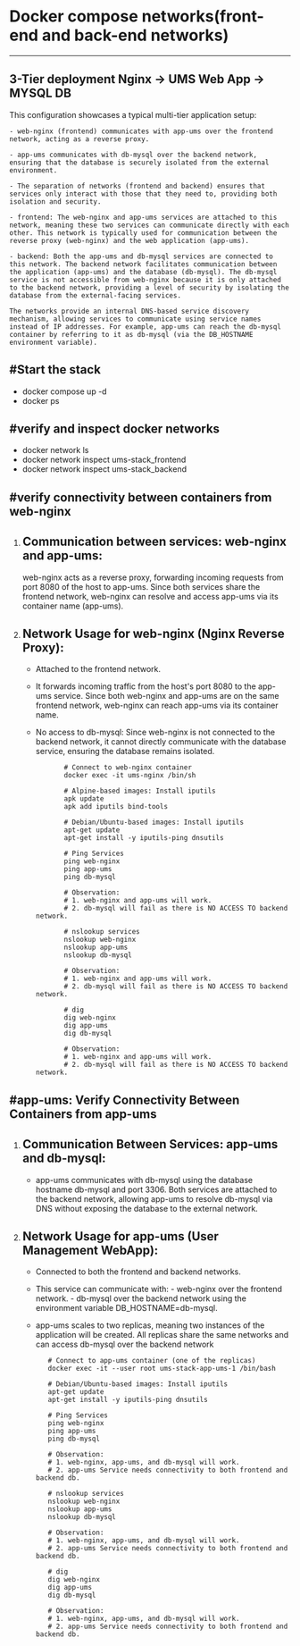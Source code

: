 # Docker compose networks(front-end and back-end networks)
-------------------------------------------------------------
3-Tier deployment
Nginx -> UMS Web App -> MYSQL DB
-------------------------------------------
This configuration showcases a typical multi-tier application setup:

    - web-nginx (frontend) communicates with app-ums over the frontend network, acting as a reverse proxy.

    - app-ums communicates with db-mysql over the backend network, ensuring that the database is securely isolated from the external environment.

    - The separation of networks (frontend and backend) ensures that services only interact with those that they need to, providing both isolation and security.

    - frontend: The web-nginx and app-ums services are attached to this network, meaning these two services can communicate directly with each other. This network is typically used for communication between the reverse proxy (web-nginx) and the web application (app-ums).

    - backend: Both the app-ums and db-mysql services are connected to this network. The backend network facilitates communication between the application (app-ums) and the database (db-mysql). The db-mysql service is not accessible from web-nginx because it is only attached to the backend network, providing a level of security by isolating the database from the external-facing services.

    The networks provide an internal DNS-based service discovery mechanism, allowing services to communicate using service names instead of IP addresses. For example, app-ums can reach the db-mysql container by referring to it as db-mysql (via the DB_HOSTNAME environment variable).



#Start the stack
-------------------------------
- docker compose up -d
- docker ps

#verify and inspect docker networks
--------------------------------------
- docker network ls
- docker network inspect ums-stack_frontend
- docker network inspect ums-stack_backend

#verify connectivity between containers from web-nginx
----------------------------------------------------------
1. Communication between services: web-nginx and app-ums:
   -------------------------------------------------------
   web-nginx acts as a reverse proxy, forwarding incoming requests from port 8080 of the host to app-ums. Since both services share the frontend network, web-nginx can resolve and access app-ums via its container name (app-ums).

2. Network Usage for web-nginx (Nginx Reverse Proxy):
   ----------------------------------------------------
   - Attached to the frontend network.
   - It forwards incoming traffic from the host's port 8080 to the app-ums service. Since both web-nginx and app-ums are on the same frontend network, web-nginx can reach app-ums via its container name.
   - No access to db-mysql: Since web-nginx is not connected to the backend network, it cannot directly communicate with the database service, ensuring the database remains isolated.


                # Connect to web-nginx container
                docker exec -it ums-nginx /bin/sh

                # Alpine-based images: Install iputils
                apk update
                apk add iputils bind-tools

                # Debian/Ubuntu-based images: Install iputils
                apt-get update
                apt-get install -y iputils-ping dnsutils

                # Ping Services
                ping web-nginx
                ping app-ums
                ping db-mysql

                # Observation:
                # 1. web-nginx and app-ums will work.
                # 2. db-mysql will fail as there is NO ACCESS TO backend network.

                # nslookup services
                nslookup web-nginx
                nslookup app-ums
                nslookup db-mysql

                # Observation:
                # 1. web-nginx and app-ums will work.
                # 2. db-mysql will fail as there is NO ACCESS TO backend network.

                # dig
                dig web-nginx
                dig app-ums
                dig db-mysql

                # Observation:
                # 1. web-nginx and app-ums will work.
                # 2. db-mysql will fail as there is NO ACCESS TO backend network.


#app-ums: Verify Connectivity Between Containers from app-ums
--------------------------------------------------------------
1. Communication Between Services: app-ums and db-mysql:
   -----------------------------------------------------
   - app-ums communicates with db-mysql using the database hostname db-mysql and port 3306. Both services are attached to the backend network, allowing app-ums to resolve db-mysql via DNS without exposing the database to the external network.

2. Network Usage for app-ums (User Management WebApp):
   ----------------------------------------------------
   - Connected to both the frontend and backend networks.
   - This service can communicate with:
         - web-nginx over the frontend network.
         - db-mysql over the backend network using the environment variable DB_HOSTNAME=db-mysql.
   - app-ums scales to two replicas, meaning two instances of the application will be created. All replicas share the same networks and can access db-mysql over the backend network



            # Connect to app-ums container (one of the replicas)
            docker exec -it --user root ums-stack-app-ums-1 /bin/bash

            # Debian/Ubuntu-based images: Install iputils
            apt-get update
            apt-get install -y iputils-ping dnsutils

            # Ping Services
            ping web-nginx
            ping app-ums
            ping db-mysql

            # Observation:
            # 1. web-nginx, app-ums, and db-mysql will work.
            # 2. app-ums Service needs connectivity to both frontend and backend db.

            # nslookup services
            nslookup web-nginx
            nslookup app-ums
            nslookup db-mysql

            # Observation:
            # 1. web-nginx, app-ums, and db-mysql will work.
            # 2. app-ums Service needs connectivity to both frontend and backend db.

            # dig
            dig web-nginx
            dig app-ums
            dig db-mysql

            # Observation:
            # 1. web-nginx, app-ums, and db-mysql will work.
            # 2. app-ums Service needs connectivity to both frontend and backend db.


